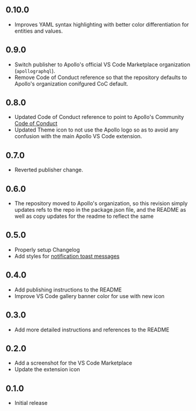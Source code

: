 ## 0.10.0

- Improves YAML syntax highlighting with better color differentiation for entities and values.

## 0.9.0

- Switch publisher to Apollo's official VS Code Marketplace organization (`apollographql`).
- Remove Code of Conduct reference so that the repository defaults to Apollo's organization conifgured CoC default.

## 0.8.0

- Updated Code of Conduct reference to point to Apollo's Community [Code of Conduct](https://www.apollographql.com/docs/community/code-of-conduct/)
- Updated Theme icon to not use the Apollo logo so as to avoid any confusion with the main Apollo VS Code extension.

## 0.7.0

- Reverted publisher change.

## 0.6.0

- The repository moved to Apollo's organization, so this revision simply updates refs to the repo in the package.json file, and the README as well as copy updates for the readme to reflect the same

## 0.5.0

- Properly setup Changelog
- Add styles for [notification toast messages](https://code.visualstudio.com/api/references/theme-color#notification-colors)

## 0.4.0

- Add publishing instructions to the README
- Improve VS Code gallery banner color for use with new icon

## 0.3.0

- Add more detailed instructions and references to the README

## 0.2.0

- Add a screenshot for the VS Code Marketplace
- Update the extension icon

## 0.1.0

- Initial release